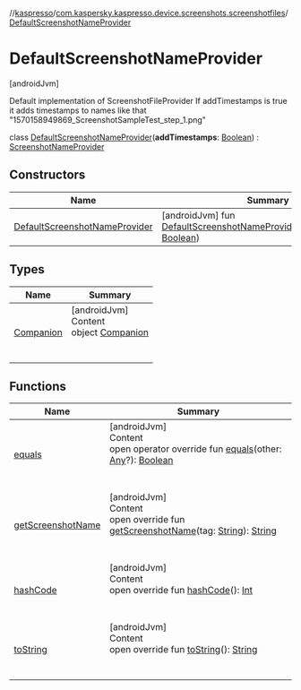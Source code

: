//[kaspresso](../../index.md)/[com.kaspersky.kaspresso.device.screenshots.screenshotfiles](../index.md)/[DefaultScreenshotNameProvider](index.md)



# DefaultScreenshotNameProvider  
 [androidJvm] 

Default implementation of ScreenshotFileProvider If addTimestamps is true it adds timestamps to names like that "1570158949869_ScreenshotSampleTest_step_1.png"

class [DefaultScreenshotNameProvider](index.md)(**addTimestamps**: [Boolean](https://kotlinlang.org/api/latest/jvm/stdlib/kotlin/-boolean/index.html)) : [ScreenshotNameProvider](../-screenshot-name-provider/index.md)   


## Constructors  
  
|  Name|  Summary| 
|---|---|
| [DefaultScreenshotNameProvider](-default-screenshot-name-provider.md)|  [androidJvm] fun [DefaultScreenshotNameProvider](-default-screenshot-name-provider.md)(addTimestamps: [Boolean](https://kotlinlang.org/api/latest/jvm/stdlib/kotlin/-boolean/index.html))   <br>


## Types  
  
|  Name|  Summary| 
|---|---|
| [Companion](-companion/index.md)| [androidJvm]  <br>Content  <br>object [Companion](-companion/index.md)  <br><br><br>


## Functions  
  
|  Name|  Summary| 
|---|---|
| [equals](https://kotlinlang.org/api/latest/jvm/stdlib/kotlin/-any/equals.html)| [androidJvm]  <br>Content  <br>open operator override fun [equals](https://kotlinlang.org/api/latest/jvm/stdlib/kotlin/-any/equals.html)(other: [Any](https://kotlinlang.org/api/latest/jvm/stdlib/kotlin/-any/index.html)?): [Boolean](https://kotlinlang.org/api/latest/jvm/stdlib/kotlin/-boolean/index.html)  <br><br><br>
| [getScreenshotName](get-screenshot-name.md)| [androidJvm]  <br>Content  <br>open override fun [getScreenshotName](get-screenshot-name.md)(tag: [String](https://kotlinlang.org/api/latest/jvm/stdlib/kotlin/-string/index.html)): [String](https://kotlinlang.org/api/latest/jvm/stdlib/kotlin/-string/index.html)  <br><br><br>
| [hashCode](https://kotlinlang.org/api/latest/jvm/stdlib/kotlin/-any/hash-code.html)| [androidJvm]  <br>Content  <br>open override fun [hashCode](https://kotlinlang.org/api/latest/jvm/stdlib/kotlin/-any/hash-code.html)(): [Int](https://kotlinlang.org/api/latest/jvm/stdlib/kotlin/-int/index.html)  <br><br><br>
| [toString](https://kotlinlang.org/api/latest/jvm/stdlib/kotlin/-any/to-string.html)| [androidJvm]  <br>Content  <br>open override fun [toString](https://kotlinlang.org/api/latest/jvm/stdlib/kotlin/-any/to-string.html)(): [String](https://kotlinlang.org/api/latest/jvm/stdlib/kotlin/-string/index.html)  <br><br><br>

